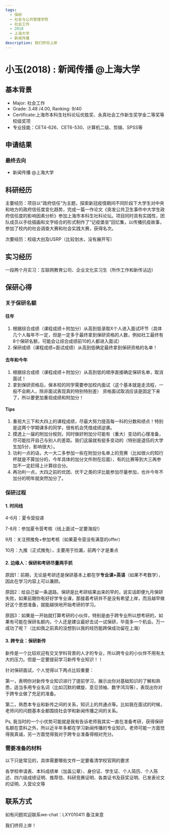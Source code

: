 ```yaml
---
tags:
  - 保研
  - 社会与公共管理学院
  - 社会工作
  - 2018
  - 上海大学
  - 新闻传播
description: 我们终将上岸
---
```


# 小玉(2018) : 新闻传播 @上海大学

## 基本背景

- Major: 社会工作
- Grade: 3.48 /4.00, Ranking: 9/40
- Certificate:上海市本科生社科论坛优胜奖、永真社会工作新生奖学金二等奖等校级奖项
- 专业技能：CET4-626、CET6-530、计算机二级、剪辑、SPSS等

## 申请结果

### 最终去向

- 新闻传播 @上海大学

## 科研经历

主要经历：项目以“政府信任”为主题，探索新冠疫情期间不同阶段下大学生对中央和地方的政府信任度变化趋势，完成一篇一作论文《突发公共卫生事件中大学生政府信任度的影响因素分析》参加上海市本科生社科论坛。项目同时具有实践性，团队成员以手绘插画和文字结合的形式制作了“记疫堡垒”回忆集，以传播抗疫故事，参加了校内的社会调查大赛和社会实践大赛，获得名次。

次要经历：校级大创及USRP（比较划水，没有展开写）

## 实习经历

一段两个月实习：互联网教育公司、企业文化实习生（所作工作和新传沾边）

## 保研心得

### 关于保研名额

#### 往年

1. 根据综合成绩（课程成绩＋附加分）从高到低录取X个人进入面试环节（具体几个人每年不一定，但是一定多于最终拿到保研资格的人数，例如社工最终有8个保研名额，可能会让综合成绩前10的人都进入面试）
2. 保研成绩（课程成绩+面试成绩）从高到低确定最终拿到保研资格的名单！

#### 去年和今年

1. 根据综合成绩（课程成绩＋附加分）从高到低的顺序直接确定保研名单，取消面试！
2. 拿到保研资格后，保本校的同学需要参加校内面试（这个基本就是走流程，一般不会刷人，除非面试表现真的特别特别差）
资格面试取消应该是固定下来了，所以要更加重视成绩和附加分！

#### Tips

1. 重视大三下和大四上的课程成绩，尽最大努力提高每一科的分数和绩点！特别是这两个学期课多的同学，很有机会凭借成绩逆袭。
2. 摸透上一届的附加分规则，同时做好附加分可能有（重大）变动的心理准备，尽可能拉开自己与别人的差距。我们这届就有挺多变动的（特别是退伍的大学生加5分，影响很大）。
3. 功利一点的话，大一大二多参加一些在附加分名单上的竞赛（比如很火的知行杯就是不算加分的，今年具体的加分文件附在后面），有的比赛等到大三再参加不一定赶得上计算综合分。
4. 再功利一点，大四之前的优团、优干之类的评比能参加尽量参加，也许今年不加分的明年就突然加分了。

### 保研过程

#### 1. 时间线

4-6月：夏令营投递

7-8月：参加夏令营考核（线上面试一定要海投!）

9月：关注预推免+参加考核（如果夏令营没有满意的offer）

10月：九推（正式推免），主要用于捡漏，前两个才是重点

#### 2. 边缘人：保研和考研尽量两手抓

原因1：前期，无论是考研还是保研基本上都在学**专业课+英语**（如果不考数学），因此在学习内容上可以兼顾。

原因2：给自己留一条退路。保研是比考研结果出来的早的，说实话即便九月保研失败，如果前期你有好好学专业课，那接着考研并不是没有希望上岸，而且越早做好这个思想准备，就能越快地开始考研的学习。

原因3：如果是一开始就打算考研的小伙伴，特别是由于跨专业所以想考研的，如果有可能在保研名额内，个人还是建议最好去试一试保研，毕竟多一个机会。万一成功了呢？（比如我之前真的没想到以我的经历能跨保成功留在上海）

#### 3. 跨专业：保研新传

新传是一个比较欢迎有交叉学科背景的人才的专业，所以跨专业的小伙伴不用有太大的压力。但是一定要提前学习新传专业知识！！

针对保研面试，个人觉得以下两点比较重要：

第一，表明你对新传专业知识进行了提前学习，展示出你对基础知识的了解和熟悉，适当多用专业名词（比如沉默的螺旋、意见领袖、数字鸿沟等），表现出你对于跨专业做了充足的准备。

第二，熟悉本专业和新传之间的关系，知识上的共通点等。比如我在面试的时候，老师问的问题基本全都围绕社会学和新闻传播之间的关系。

Ps, 我当时的一个小优势可能就是我有告诉老师我其实一直在准备考研，获得保研名额在意料之外，所以近半年多都在学习新闻传播的专业知识。老师可能一方面觉得我真诚，另一方面觉得我对于跨专业准备得相对充分。

### 需要准备的材料

以下只是常见的，具体需要哪些文件一定要看清学校官网的要求

各学校申请表、本科成绩单（加盖公章）、身份证、学生证、个人简历、个人陈述、四六级成绩证明、推荐信、科研竞赛证明、各类证书及获奖证明、已发表论文的证明、入营论文等

## 联系方式

如有问题欢迎联系we-chat：LXY010411 备注来意

我们终将上岸！
